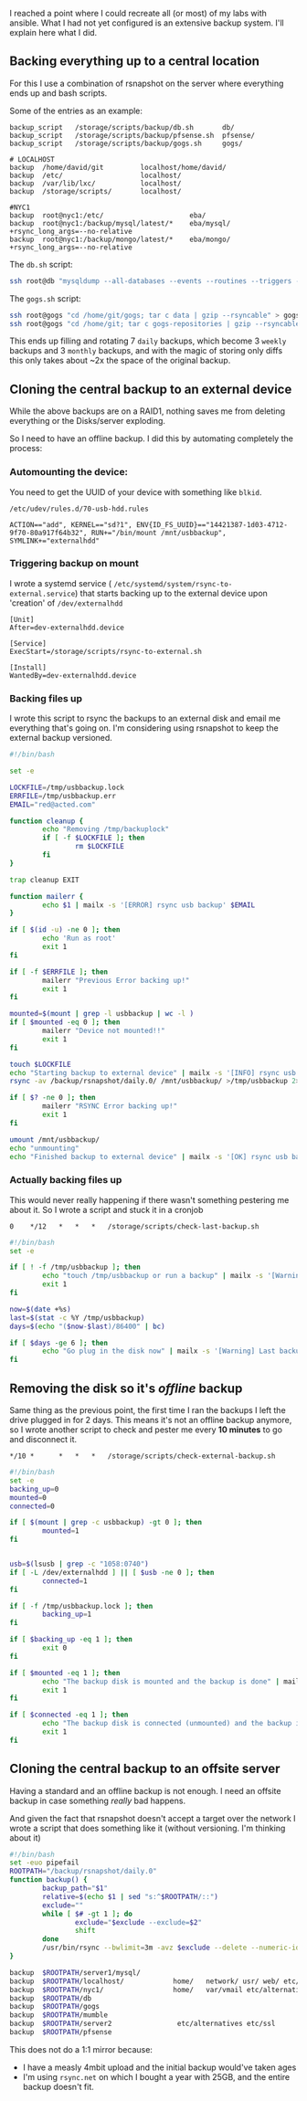 I reached a point where I could recreate all (or most) of my labs with ansible. What I had not yet configured is an extensive backup system. I'll explain here what I did.


## Backing everything up to a central location
For this I use a combination of rsnapshot on the server where everything ends up and bash scripts.

Some of the entries as an example:

```
backup_script   /storage/scripts/backup/db.sh       db/
backup_script   /storage/scripts/backup/pfsense.sh  pfsense/
backup_script   /storage/scripts/backup/gogs.sh     gogs/

# LOCALHOST
backup  /home/david/git         localhost/home/david/
backup  /etc/                   localhost/
backup  /var/lib/lxc/           localhost/
backup  /storage/scripts/       localhost/

#NYC1
backup  root@nyc1:/etc/                     eba/
backup  root@nyc1:/backup/mysql/latest/*    eba/mysql/      +rsync_long_args=--no-relative
backup  root@nyc1:/backup/mongo/latest/*    eba/mongo/      +rsync_long_args=--no-relative

```

The `db.sh` script:
```bash
ssh root@db "mysqldump --all-databases --events --routines --triggers --single-transaction | gzip --rsyncable -3" > backup.sql.gz
```

The `gogs.sh` script:

```bash
ssh root@gogs "cd /home/git/gogs; tar c data | gzip --rsyncable" > gogsdata.tar.gz
ssh root@gogs "cd /home/git; tar c gogs-repositories | gzip --rsyncable" > gogs-repositories.tar.gz
```

This ends up filling and rotating 7 `daily` backups, which become 3 `weekly` backups and 3 `monthly` backups, and with the magic of storing only diffs this only takes about ~2x the space of the original backup.

## Cloning the central backup to an external device

While the above backups are on a RAID1, nothing saves me from deleting everything or the Disks/server exploding.

So I need to have an offline backup. I did this by automating completely the process:

### Automounting the device:

You need to get the UUID of your device with something like `blkid`.

`/etc/udev/rules.d/70-usb-hdd.rules`
```
ACTION=="add", KERNEL=="sd?1", ENV{ID_FS_UUID}=="14421387-1d03-4712-9f70-80a917f64b32", RUN+="/bin/mount /mnt/usbbackup", SYMLINK+="externalhdd"
```

### Triggering backup on mount

I wrote a systemd service ( `/etc/systemd/system/rsync-to-external.service`) that starts backing up to the external device upon 'creation' of `/dev/externalhdd`


```
[Unit]
After=dev-externalhdd.device

[Service]
ExecStart=/storage/scripts/rsync-to-external.sh

[Install]
WantedBy=dev-externalhdd.device
```

### Backing files up

I wrote this script to rsync the backups to an external disk and email me everything that's going on. I'm considering using rsnapshot to keep the external backup versioned.

```bash
#!/bin/bash

set -e

LOCKFILE=/tmp/usbbackup.lock
ERRFILE=/tmp/usbbackup.err
EMAIL="red@acted.com"

function cleanup {
        echo "Removing /tmp/backuplock"
        if [ -f $LOCKFILE ]; then
                rm $LOCKFILE
        fi
}

trap cleanup EXIT

function mailerr {
        echo $1 | mailx -s '[ERROR] rsync usb backup' $EMAIL
}

if [ $(id -u) -ne 0 ]; then
        echo 'Run as root'
        exit 1
fi

if [ -f $ERRFILE ]; then
        mailerr "Previous Error backing up!"
        exit 1
fi

mounted=$(mount | grep -l usbbackup | wc -l )
if [ $mounted -eq 0 ]; then
        mailerr "Device not mounted!!"
        exit 1
fi

touch $LOCKFILE
echo "Starting backup to external device" | mailx -s '[INFO] rsync usb backup' $EMAIL
rsync -av /backup/rsnapshot/daily.0/ /mnt/usbbackup/ >/tmp/usbbackup 2>&1 

if [ $? -ne 0 ]; then
        mailerr "RSYNC Error backing up!"
        exit 1
fi

umount /mnt/usbbackup/
echo "unmounting"
echo "Finished backup to external device" | mailx -s '[OK] rsync usb backup' $EMAIL
```

### Actually backing files up

This would never really happening if there wasn't something pestering me about it. So I wrote a script and stuck it in a cronjob

```
0    */12   *   *   *   /storage/scripts/check-last-backup.sh
```

```bash
#!/bin/bash
set -e

if [ ! -f /tmp/usbbackup ]; then
        echo "touch /tmp/usbbackup or run a backup" | mailx -s '[Warning] No Last backup file!!' $MAIL #In case of server reboot
        exit 1
fi

now=$(date +%s)
last=$(stat -c %Y /tmp/usbbackup)
days=$(echo "($now-$last)/86400" | bc)

if [ $days -ge 6 ]; then
        echo "Go plug in the disk now" | mailx -s '[Warning] Last backup is over a week old' $MAIL
fi
```

## Removing the disk so it's *offline* backup
Same thing as the previous point, the first time I ran the backups I left the drive plugged in for 2 days. This means it's not an offline backup anymore, so I wrote another script to check and pester me every **10 minutes** to go and disconnect it.

```
*/10 *      *   *   *   /storage/scripts/check-external-backup.sh
```

```bash
#!/bin/bash
set -e
backing_up=0
mounted=0
connected=0

if [ $(mount | grep -c usbbackup) -gt 0 ]; then
        mounted=1
fi


usb=$(lsusb | grep -c "1058:0740")
if [ -L /dev/externalhdd ] || [ $usb -ne 0 ]; then
        connected=1
fi

if [ -f /tmp/usbbackup.lock ]; then
        backing_up=1
fi

if [ $backing_up -eq 1 ]; then
        exit 0
fi

if [ $mounted -eq 1 ]; then
        echo "The backup disk is mounted and the backup is done" | mailx -s '[Warning] USB Disk is still mounted' $MAIL
        exit 1
fi

if [ $connected -eq 1 ]; then
        echo "The backup disk is connected (unmounted) and the backup is done" | mailx -s '[Warning] USB Disk is still connected' $MAIL
        exit 1
fi

```

## Cloning the central backup to an offsite server

Having a standard and an offline backup is not enough. I need an offsite backup in case something *really* bad happens.

And given the fact that rsnapshot doesn't accept a target over the network I wrote a script that does something like it (without versioning. I'm thinking about it)

```bash
#!/bin/bash
set -euo pipefail
ROOTPATH="/backup/rsnapshot/daily.0"
function backup() {
        backup_path="$1"
        relative=$(echo $1 | sed "s:^$ROOTPATH/::")
        exclude=""
        while [ $# -gt 1 ]; do
                exclude="$exclude --exclude=$2"
                shift
        done
        /usr/bin/rsync --bwlimit=3m -avz $exclude --delete --numeric-ids --no-relative --delete-excluded "$backup_path" offsite1:backup/"$relative"/
}

backup  $ROOTPATH/server1/mysql/
backup  $ROOTPATH/localhost/            home/   network/ usr/ web/ etc/alternatives etc/ssl
backup  $ROOTPATH/nyc1/                 home/   var/vmail etc/alternatives etc/ssl
backup  $ROOTPATH/db
backup  $ROOTPATH/gogs
backup  $ROOTPATH/mumble
backup  $ROOTPATH/server2                etc/alternatives etc/ssl
backup  $ROOTPATH/pfsense

```


This does not do a 1:1 mirror because:

* I have a measly 4mbit upload and the initial backup would've taken ages
* I'm using `rsync.net` on which I bought a year with 25GB, and the entire backup doesn't fit.
